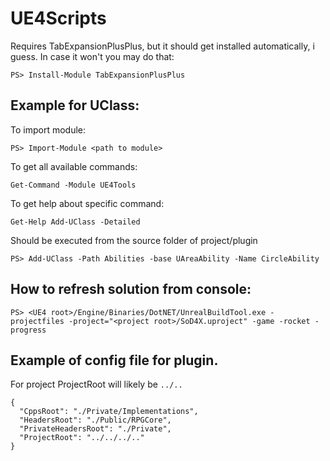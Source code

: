 # UE4Scripts

Requires TabExpansionPlusPlus, but it should get installed automatically, i guess. In case it won't you may do that:

`PS> Install-Module TabExpansionPlusPlus`

## Example for UClass:

To import module:

`PS> Import-Module <path to module>`

To get all available commands:

`Get-Command -Module UE4Tools`

To get help about specific command:

`Get-Help Add-UClass -Detailed`

Should be executed from the source folder of project/plugin

`PS> Add-UClass -Path Abilities -base UAreaAbility -Name CircleAbility`

## How to refresh solution from console:

`PS> <UE4 root>/Engine/Binaries/DotNET/UnrealBuildTool.exe -projectfiles -project="<project root>/SoD4X.uproject" -game -rocket -progress`

## Example of config file for plugin.

For project ProjectRoot will likely be `../..`

```
{
  "CppsRoot": "./Private/Implementations",
  "HeadersRoot": "./Public/RPGCore",
  "PrivateHeadersRoot": "./Private",
  "ProjectRoot": "../../../.."
}
```
